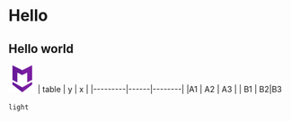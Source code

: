 # Hello
## Hello world

![alt_text](https://github.com/adam-p/markdown-here/raw/master/src/common/images/icon48.png "这是图片标题")
| table   | y    |   x    |
|---------|------|--------|
|A1       |  A2  | A3      |
| B1    | B2|B3

`light`
